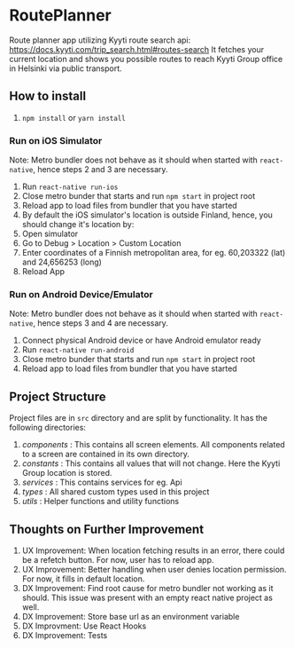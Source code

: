 # RoutePlanner

Route planner app utilizing Kyyti route search api: https://docs.kyyti.com/trip_search.html#routes-search
It fetches your current location and shows you possible routes to reach Kyyti Group office in Helsinki via public transport.

## How to install

1. `npm install` or `yarn install`

### Run on iOS Simulator

Note: Metro bundler does not behave as it should when started with `react-native`, hence steps 2 and 3 are necessary.

1. Run `react-native run-ios`
2. Close metro bunder that starts and run `npm start` in project root
3. Reload app to load files from bundler that you have started
4. By default the iOS simulator's location is outside Finland, hence, you should change it's location by:
  1. Open simulator
  2. Go to Debug > Location > Custom Location
  3. Enter coordinates of a Finnish metropolitan area, for eg. 60,203322 (lat) and 24,656253 (long)
  4. Reload App
  
### Run on Android Device/Emulator

Note: Metro bundler does not behave as it should when started with `react-native`, hence steps 3 and 4 are necessary.

1. Connect physical Android device or have Android emulator ready
2. Run `react-native run-android`
3. Close metro bunder that starts and run `npm start` in project root
4. Reload app to load files from bundler that you have started

## Project Structure

Project files are in `src` directory and are split by functionality. It has the following directories:

1. _components_ : This contains all screen elements. All components related to a screen are contained in its own directory.
2. _constants_ : This contains all values that will not change. Here the Kyyti Group location is stored.
3. _services_ : This contains services for eg. Api
4. _types_ : All shared custom types used in this project
5. _utils_ : Helper functions and utility functions

## Thoughts on Further Improvement

1. UX Improvement: When location fetching results in an error, there could be a refetch button. For now, user has to reload app.
2. UX Improvement: Better handling when user denies location permission. For now, it fills in default location.
3. DX Improvement: Find root cause for metro bundler not working as it should. This issue was present with an empty react native project as well.
4. DX Improvement: Store base url as an environment variable
5. DX Improvment: Use React Hooks
6. DX Improvement: Tests

